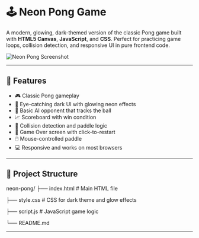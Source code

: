 # 🕹️ Neon Pong Game

A modern, glowing, dark-themed version of the classic Pong game built with **HTML5 Canvas**, **JavaScript**, and **CSS**. Perfect for practicing game loops, collision detection, and responsive UI in pure frontend code.

![Neon Pong Screenshot](https://i.ibb.co/zV2Kb1XN/Capture.jpg")

---

## 🚀 Features

- 🎮 Classic Pong gameplay
- 🌌 Eye-catching dark UI with glowing neon effects
- 🤖 Basic AI opponent that tracks the ball
- 📈 Scoreboard with win condition
- 🧠 Collision detection and paddle logic
- 🔁 Game Over screen with click-to-restart
- 🖱️ Mouse-controlled paddle
- 💻 Responsive and works on most browsers

---

## 📁 Project Structure

neon-pong/
├── index.html # Main HTML file

├── style.css # CSS for dark theme and glow effects

├── script.js # JavaScript game logic

└── README.md


---


